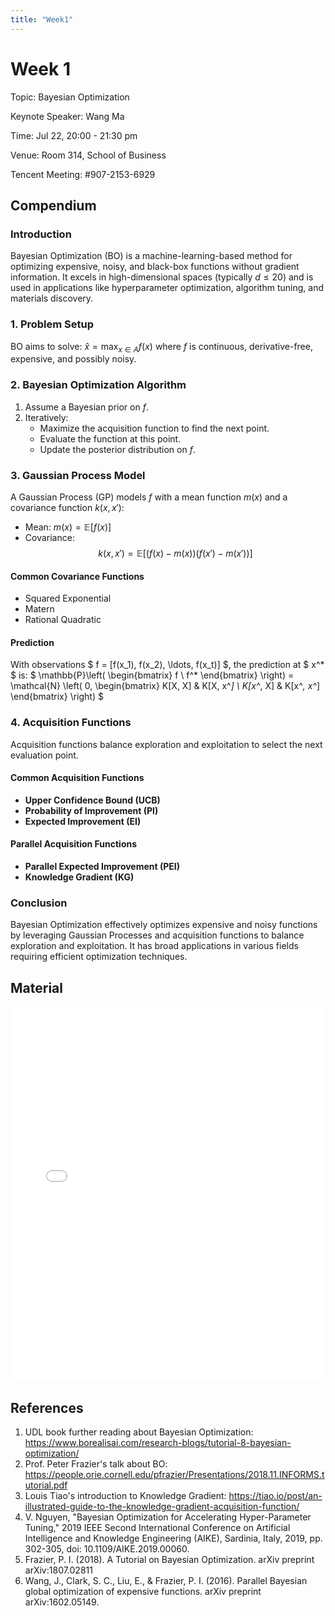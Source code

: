 ```yaml
---
title: "Week1"
---
```


<script type="text/javascript"
  src="https://cdnjs.cloudflare.com/ajax/libs/mathjax/3.2.0/es5/tex-mml-chtml.js">
</script>

# Week 1

Topic: Bayesian Optimization

Keynote Speaker: Wang Ma

Time: Jul 22, 20:00 - 21:30 pm

Venue: Room 314, School of Business

Tencent Meeting: #907-2153-6929 

## Compendium

### Introduction
Bayesian Optimization (BO) is a machine-learning-based method for optimizing expensive, noisy, and black-box functions without gradient information. It excels in high-dimensional spaces (typically $d \leq 20$) and is used in applications like hyperparameter optimization, algorithm tuning, and materials discovery.

### 1. Problem Setup
BO aims to solve:
$\hat{x} = \max_{x \in A} f(x)$
where $f$ is continuous, derivative-free, expensive, and possibly noisy. 

### 2. Bayesian Optimization Algorithm
1. Assume a Bayesian prior on $f$.
2. Iteratively:
   - Maximize the acquisition function to find the next point.
   - Evaluate the function at this point.
   - Update the posterior distribution on $f$.

### 3. Gaussian Process Model
A Gaussian Process (GP) models $f$ with a mean function $m(x)$ and a covariance function $k(x, x')$:
- Mean: $m(x) = \mathbb{E}[f(x)]$
- Covariance: $$k(x, x') = \mathbb{E}[(f(x) - m(x))(f(x') - m(x'))]$$

#### Common Covariance Functions
- Squared Exponential
- Matern
- Rational Quadratic

#### Prediction
With observations $ f = [f(x_1), f(x_2), \ldots, f(x_t)] $, the prediction at $ x^* $ is:
$ \mathbb{P}\left( \begin{bmatrix} f \\ f^* \end{bmatrix} \right) = \mathcal{N} \left( 0, \begin{bmatrix} K[X, X] & K[X, x^*] \\ K[x^*, X] & K[x^*, x^*] \end{bmatrix} \right) $

### 4. Acquisition Functions
Acquisition functions balance exploration and exploitation to select the next evaluation point.

#### Common Acquisition Functions
- **Upper Confidence Bound (UCB)**
- **Probability of Improvement (PI)**
- **Expected Improvement (EI)**

#### Parallel Acquisition Functions
- **Parallel Expected Improvement (PEI)**
- **Knowledge Gradient (KG)**

### Conclusion
Bayesian Optimization effectively optimizes expensive and noisy functions by leveraging Gaussian Processes and acquisition functions to balance exploration and exploitation. It has broad applications in various fields requiring efficient optimization techniques.

## Material

<embed src="/content/docs/pdfs/Week1_BayesOPT.pdf" type="application/pdf" width="100%" height="600px" />


## References
1. UDL book further reading about Bayesian Optimization: https://www.borealisai.com/research-blogs/tutorial-8-bayesian-optimization/
2. Prof. Peter Frazier's talk about BO: https://people.orie.cornell.edu/pfrazier/Presentations/2018.11.INFORMS.tutorial.pdf
3. Louis Tiao's introduction to Knowledge Gradient: https://tiao.io/post/an-illustrated-guide-to-the-knowledge-gradient-acquisition-function/
4.  V. Nguyen, "Bayesian Optimization for Accelerating Hyper-Parameter Tuning," 2019 IEEE Second International Conference on Artificial Intelligence and Knowledge Engineering (AIKE), Sardinia, Italy, 2019, pp. 302-305, doi: 10.1109/AIKE.2019.00060.
5. Frazier, P. I. (2018). A Tutorial on Bayesian Optimization. arXiv preprint arXiv:1807.02811
6. Wang, J., Clark, S. C., Liu, E., & Frazier, P. I. (2016). Parallel Bayesian global optimization of expensive functions. arXiv preprint arXiv:1602.05149.

